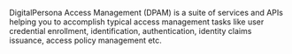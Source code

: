 DigitalPersona Access Management (DPAM) is a suite of services and APIs
helping you to accomplish typical access management tasks
like user credential enrollment, identification, authentication,
identity claims issuance, access policy management etc.
